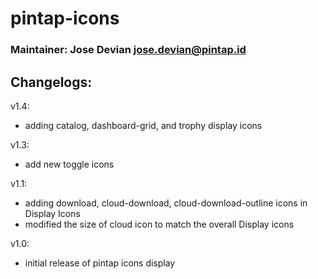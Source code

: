 # pintap-icons

### Maintainer: Jose Devian jose.devian@pintap.id

## Changelogs:

v1.4:
- adding catalog, dashboard-grid, and trophy display icons

v1.3:
- add new toggle icons

v1.1:
- adding download, cloud-download, cloud-download-outline icons in Display Icons
- modified the size of cloud icon to match the overall Display icons

v1.0:
- initial release of pintap icons display
